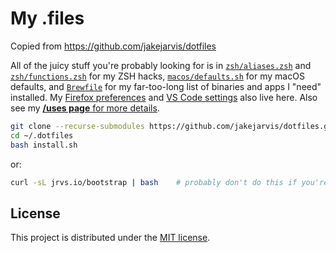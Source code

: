 # My .files

Copied from https://github.com/jakejarvis/dotfiles

All of the juicy stuff you're probably looking for is in [`zsh/aliases.zsh`](zsh/aliases.zsh) and [`zsh/functions.zsh`](zsh/functions.zsh) for my ZSH hacks, [`macos/defaults.sh`](macos/defaults.sh) for my macOS defaults, and [`Brewfile`](Brewfile) for my far-too-long list of binaries and apps I "need" installed. My [Firefox preferences](firefox/user.js) and [VS Code settings](vscode/) also live here. Also see my [**/uses page** for more details](https://jarv.is/uses/).


```bash
git clone --recurse-submodules https://github.com/jakejarvis/dotfiles.git ~/.dotfiles
cd ~/.dotfiles
bash install.sh
```

or:

```bash
curl -sL jrvs.io/bootstrap | bash    # probably don't do this if you're not me
```

## License

This project is distributed under the [MIT license](LICENSE.md).